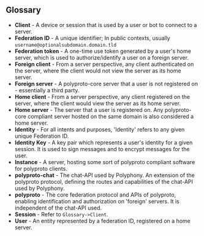 ## Glossary

- **Client** - A device or session that is used by a user or bot to connect to a server.
- **Federation ID** - A unique identifier; In public contexts, usually `username@optionalsubdomain.domain.tld`
- **Federation token** - A one-time use token generated by a user's home server, which is used to authorize/identify a user on a foreign server.
- **Foreign client** - From a server perspective, any client authenticated on the server, where the client would not view the server as its home server.
- **Foreign server** - A polyproto-core server that a user is not registered on - essentially a third party.
- **Home client** - From a server perspective, any client registered on the server, where the client would view the server as its home server.
- **Home server** - The server that a user is registered on. Any polyproto-core compliant server hosted on the same domain is also considered a home server.
- **Identity** - For all intents and purposes, 'Identity' refers to any given unique Federation ID.
- **Identity Key** - A key pair which represents a user's identity for a given session. It is used to sign messages and to encrypt messages for the user.
- **Instance** - A server, hosting some sort of polyproto compliant software for polyproto clients.
- **polyproto-chat** - The chat-API used by Polyphony. An extension of the polyproto protocol, defining the routes and capabilities of the chat-API used by Polyphony.
- **polyproto** - The core federation protocol and APIs of polyproto, enabling identification and authorization on 'foreign' servers. It is independent of the chat-API used.
- **Session** - Refer to `Glossary->Client`.
- **User** - An entity represented by a federation ID, registered on a home server.
